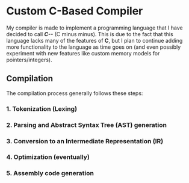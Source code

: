 # Custom C-Based Compiler

My compiler is made to implement a programming language that I have decided to call ***C--*** (C minus minus). This is due to the fact that this language lacks many of the features of **C**, but I plan to continue adding more functionality to the language as time goes on (and even possibly experiment with new features like custom memory models for pointers/integers).

## Compilation

The compilation process generally follows these steps:
### 1. Tokenization (Lexing)
### 2. Parsing and Abstract Syntax Tree (AST) generation
### 3. Conversion to an Intermediate Representation (IR)
### 4. Optimization (eventually)
### 5. Assembly code generation
